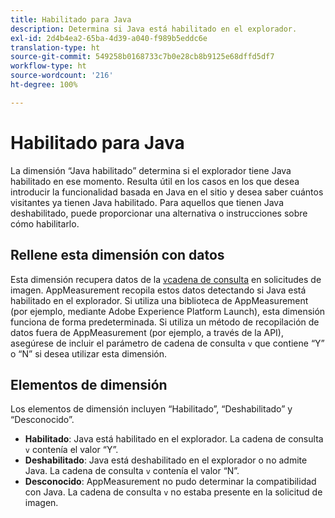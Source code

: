 ```yaml
---
title: Habilitado para Java
description: Determina si Java está habilitado en el explorador.
exl-id: 2d4b4ea2-65ba-4d39-a040-f989b5eddc6e
translation-type: ht
source-git-commit: 549258b0168733c7b0e28cb8b9125e68dffd5df7
workflow-type: ht
source-wordcount: '216'
ht-degree: 100%

---
```


# Habilitado para Java

La dimensión “Java habilitado” determina si el explorador tiene Java habilitado en ese momento. Resulta útil en los casos en los que desea introducir la funcionalidad basada en Java en el sitio y desea saber cuántos visitantes ya tienen Java habilitado. Para aquellos que tienen Java deshabilitado, puede proporcionar una alternativa o instrucciones sobre cómo habilitarlo.

## Rellene esta dimensión con datos

Esta dimensión recupera datos de la [`v`cadena de consulta](/help/implement/validate/query-parameters.md) en solicitudes de imagen. AppMeasurement recopila estos datos detectando si Java está habilitado en el explorador. Si utiliza una biblioteca de AppMeasurement (por ejemplo, mediante Adobe Experience Platform Launch), esta dimensión funciona de forma predeterminada. Si utiliza un método de recopilación de datos fuera de AppMeasurement (por ejemplo, a través de la API), asegúrese de incluir el parámetro de cadena de consulta `v` que contiene “Y” o “N” si desea utilizar esta dimensión.

## Elementos de dimensión

Los elementos de dimensión incluyen “Habilitado”, “Deshabilitado” y “Desconocido”.

* **Habilitado**: Java está habilitado en el explorador. La cadena de consulta `v` contenía el valor “Y”.
* **Deshabilitado**: Java está deshabilitado en el explorador o no admite Java. La cadena de consulta `v` contenía el valor “N”.
* **Desconocido**: AppMeasurement no pudo determinar la compatibilidad con Java. La cadena de consulta `v` no estaba presente en la solicitud de imagen.
